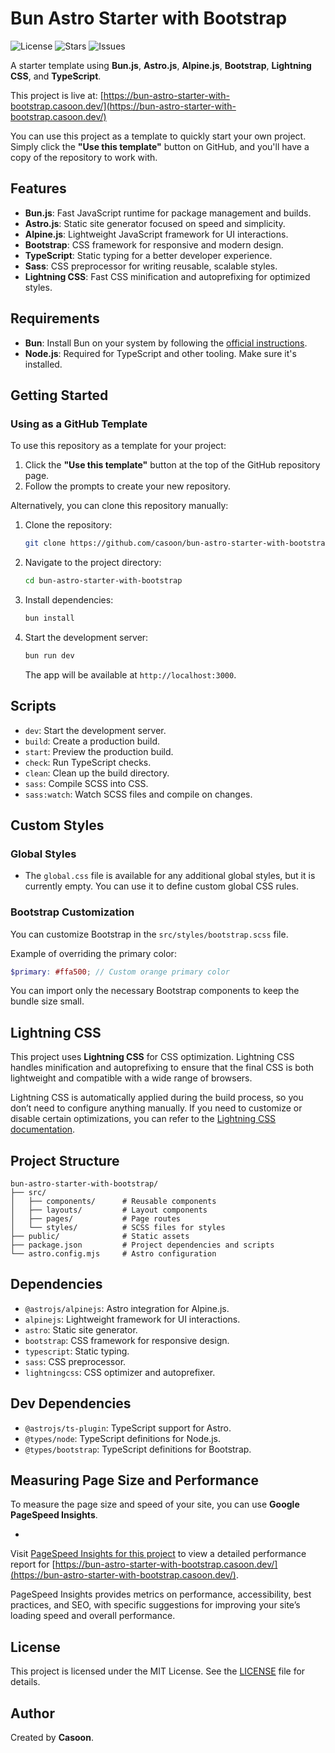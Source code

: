 # Bun Astro Starter with Bootstrap

![License](https://img.shields.io/github/license/casoon/bun-astro-starter-with-bootstrap)
![Stars](https://img.shields.io/github/stars/casoon/bun-astro-starter-with-bootstrap)
![Issues](https://img.shields.io/github/issues/casoon/bun-astro-starter-with-bootstrap)

A starter template using **Bun.js**, **Astro.js**, **Alpine.js**, **Bootstrap**, **Lightning CSS**, and **TypeScript**.

This project is live
at: [https://bun-astro-starter-with-bootstrap.casoon.dev/](https://bun-astro-starter-with-bootstrap.casoon.dev/)

You can use this project as a template to quickly start your own project. Simply click the **"Use this template"**
button on GitHub, and you'll have a copy of the repository to work with.

## Features

- **Bun.js**: Fast JavaScript runtime for package management and builds.
- **Astro.js**: Static site generator focused on speed and simplicity.
- **Alpine.js**: Lightweight JavaScript framework for UI interactions.
- **Bootstrap**: CSS framework for responsive and modern design.
- **TypeScript**: Static typing for a better developer experience.
- **Sass**: CSS preprocessor for writing reusable, scalable styles.
- **Lightning CSS**: Fast CSS minification and autoprefixing for optimized styles.

## Requirements

- **Bun**: Install Bun on your system by following the [official instructions](https://bun.sh).
- **Node.js**: Required for TypeScript and other tooling. Make sure it's installed.

## Getting Started

### Using as a GitHub Template

To use this repository as a template for your project:

1. Click the **"Use this template"** button at the top of the GitHub repository page.
2. Follow the prompts to create your new repository.

Alternatively, you can clone this repository manually:

1. Clone the repository:

   ```bash
   git clone https://github.com/casoon/bun-astro-starter-with-bootstrap.git
   ```

2. Navigate to the project directory:

   ```bash
   cd bun-astro-starter-with-bootstrap
   ```

3. Install dependencies:

   ```bash
   bun install
   ```

4. Start the development server:

   ```bash
   bun run dev
   ```

   The app will be available at `http://localhost:3000`.

## Scripts

- `dev`: Start the development server.
- `build`: Create a production build.
- `start`: Preview the production build.
- `check`: Run TypeScript checks.
- `clean`: Clean up the build directory.
- `sass`: Compile SCSS into CSS.
- `sass:watch`: Watch SCSS files and compile on changes.

## Custom Styles

### Global Styles

- The `global.css` file is available for any additional global styles, but it is currently empty. You can use it to
  define custom global CSS rules.

### Bootstrap Customization

You can customize Bootstrap in the `src/styles/bootstrap.scss` file.

Example of overriding the primary color:

```scss
$primary: #ffa500; // Custom orange primary color
```

You can import only the necessary Bootstrap components to keep the bundle size small.

## Lightning CSS

This project uses **Lightning CSS** for CSS optimization. Lightning CSS handles minification and autoprefixing to ensure
that the final CSS is both lightweight and compatible with a wide range of browsers.

Lightning CSS is automatically applied during the build process, so you don’t need to configure anything manually. If
you need to customize or disable certain optimizations, you can refer to
the [Lightning CSS documentation](https://github.com/parcel-bundler/lightningcss).

## Project Structure

```plaintext
bun-astro-starter-with-bootstrap/
├── src/
│   ├── components/      # Reusable components
│   ├── layouts/         # Layout components
│   ├── pages/           # Page routes
│   └── styles/          # SCSS files for styles
├── public/              # Static assets
├── package.json         # Project dependencies and scripts
└── astro.config.mjs     # Astro configuration
```

## Dependencies

- `@astrojs/alpinejs`: Astro integration for Alpine.js.
- `alpinejs`: Lightweight framework for UI interactions.
- `astro`: Static site generator.
- `bootstrap`: CSS framework for responsive design.
- `typescript`: Static typing.
- `sass`: CSS preprocessor.
- `lightningcss`: CSS optimizer and autoprefixer.

## Dev Dependencies

- `@astrojs/ts-plugin`: TypeScript support for Astro.
- `@types/node`: TypeScript definitions for Node.js.
- `@types/bootstrap`: TypeScript definitions for Bootstrap.

## Measuring Page Size and Performance

To measure the page size and speed of your site, you can use **Google PageSpeed Insights**.

-
Visit [PageSpeed Insights for this project](https://pagespeed.web.dev/analysis/https-bun-astro-starter-with-bootstrap-casoon-dev/0dl98nu056?form_factor=mobile)
to view a detailed performance report
for [https://bun-astro-starter-with-bootstrap.casoon.dev/](https://bun-astro-starter-with-bootstrap.casoon.dev/).

PageSpeed Insights provides metrics on performance, accessibility, best practices, and SEO, with specific suggestions
for improving your site’s loading speed and overall performance.

## License

This project is licensed under the MIT License. See the [LICENSE](LICENSE) file for details.

## Author

Created by **Casoon**.
